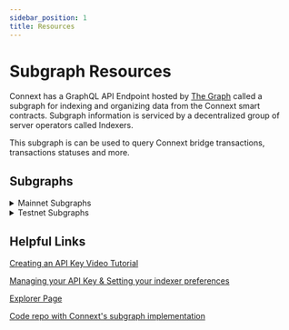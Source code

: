 ```yaml
---
sidebar_position: 1
title: Resources
---
```


# Subgraph Resources

Connext has a GraphQL API Endpoint hosted by [The Graph](https://thegraph.com/docs/about/introduction#what-the-graph-is) called a subgraph for indexing and organizing data from the Connext smart contracts. Subgraph information is serviced by a decentralized group of server operators called Indexers.

This subgraph is can be used to query Connext bridge transactions, transactions statuses and more.

## Subgraphs

<details>

  <summary>Mainnet Subgraphs</summary>

| Chain | Subgraph |
| --- | --- |
| Ethereum | [v0-Mainnet](https://thegraph.com/hosted-service/subgraph/connext/amarok-runtime-v0-mainnet) |
| Optimism | [v0-Optimism](https://thegraph.com/hosted-service/subgraph/connext/amarok-runtime-v0-optimism) |
| Arbitrum | [v0-Arbitrum](https://thegraph.com/hosted-service/subgraph/connext/amarok-runtime-v0-arbitrum-one) |
| Polygon | [v0-Polygon](https://thegraph.com/hosted-service/subgraph/connext/amarok-runtime-v0-polygon) |
| Binance Smart Chain | [v0-Bnb](https://thegraph.com/hosted-service/subgraph/connext/amarok-runtime-v0-bnb) |
| Gnosis | [v0-Gnosis](https://thegraph.com/hosted-service/subgraph/connext/amarok-runtime-v0-gnosis) |

</details>

<details>

  <summary>Testnet Subgraphs</summary>

| Chain | Subgraph |
| --- | --- |
| Goerli | [v0-Goerli](https://thegraph.com/hosted-service/subgraph/connext/nxtp-amarok-runtime-v0-goerli) |
| Optimism-Goerli | [v0-Opt-Goerli](https://thegraph.com/hosted-service/subgraph/connext/amarok-runtime-v0-opt-goerli) |
| Mumbai | [v0-Mumbai](https://thegraph.com/hosted-service/subgraph/connext/nxtp-amarok-runtime-v0-mumbai) |

</details>

## Helpful Links

[Creating an API Key Video Tutorial](https://www.youtube.com/watch?v=UrfIpm-Vlgs)

[Managing your API Key & Setting your indexer preferences](https://thegraph.com/docs/en/studio/managing-api-keys/)

[Explorer Page](https://thegraph.com/explorer/subgraph?id=DfD1tZSmDtjCGC2LeYEQbVzj9j8kNqKAQEsYL27Vg6Sw&view=Playground)

[Code repo with Connext's subgraph implementation](https://github.com/connext/monorepo/tree/56a166f3ecb50cc10356dd96c257e2e4d47f29e3/packages/deployments/subgraph/src/amarok-runtime-v0)